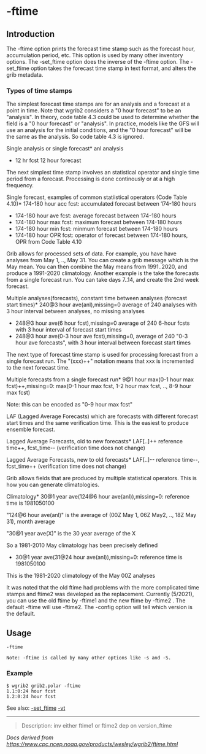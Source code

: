 # -ftime

## Introduction

The -ftime option prints the forecast time stamp
such as the forecast hour, accumulation period, etc. This option is used
by many other inventory options.
The -set_ftime option does the inverse of the
-ftime option.
The -set_ftime option takes the forecast time stamp
in text format, and alters the grib metadata.

### Types of time stamps

The simplest forecast time stamps are for an analysis and a forecast at a point in time.
Note that wgrib2 considers a "0 hour forecast" to be an "analysis". In theory, code table
4.3 could be used to determine whether the field is a "0 hour forecast" or "analysis".
In practice, models like the GFS will use an analysis for the initial conditions, and
the "0 hour forecast" will be the same as the analysis. So code table 4.3 is ignored.

Single analysis or single forecast\* anl analysis

- 12 hr fcst 12 hour forecast

The next simplest time stamp involves an statistical operator and single time period
from a forecast. Processing is done continously or at a high frequency.

Single forecast, examples of common statiistical operators (Code Table 4.10)\* 174-180 hour acc fcst: accumulated forecast between 174-180 hours

- 174-180 hour ave fcst: average forecast between 174-180 hours
- 174-180 hour max fcst: maximum forecast between 174-180 hours
- 174-180 hour min fcst: minmum forecast between 174-180 hours
- 174-180 hour OPR fcst: operator of forecast between 174-180 hours, OPR from Code Table 4.10

Grib allows for processed sets of data. For example, you have
have analyses from May 1, .., May 31. You can create a grib message which is
the May mean. You can then combine the May means from 1991..2020, and
produce a 1991-2020 climatology. Another example is the take the forecasts
from a single forecast run. You can take days 7..14, and create the 2nd week forecast.

Multiple analyses(forecasts), constant time between analyses (forecast start times)\* 240@3 hour ave(anl),missing=0 average of 240 analyses with 3 hour interval between analyses, no missing analyses

- 248@3 hour ave(6 hour fcst),missing=0 average of 240 6-hour fcsts with 3 hour interval of forecast start times
- 248@3 hour ave(0-3 hour ave fcst),missing=0, average of 240 "0-3 hour ave forecasts", with 3 hour interval
  between forecast start times

The next type of forecast time stamp is used for processing forecast from a single forecast run.
The "(xxx)++" notation means that xxx is incremented to the next forecast time.

Multiple forecasts from a single forecast run\* 9@1 hour max(0-1 hour max fcst)++,missing=0: max(0-1 hour max fcst, 1-2 hour max fcst, .., 8-9 hour max fcst)

Note: this can be encoded as "0-9 hour max fcst"

LAF (Lagged Average Forecasts) which are forecasts with different forecast start times and
the same verification time. This is the easiest to produce ensemble forecast.

Lagged Average Forecasts, old to new forecasts\* LAF[..]++ reference time++, fcst_time-- (verification time does not change)

Lagged Average Forecasts, new to old forecasts\* LAF[..]-- reference time--, fcst_time++ (verification time does not change)

Grib allows fields that are produced by multiple statistical operators.
This is how you can generate climatologies.

Climatology\* 30@1 year ave(124@6 hour ave(anl)),missing=0: reference time is 1981050100

"124@6 hour ave(anl)" is the average of (00Z May 1, 06Z May2, .., 18Z May 31), month average

"30@1 year ave(X)" is the 30 year average of the X

So a 1981-2010 May climatology has been precisely defined

- 30@1 year ave(31@24 hour ave(anl)),missing=0: reference time is 1981050100

This is the 1981-2020 climatology of the May 00Z analyses

It was noted that the old ftime had problems with the more complicated time stamps and
ftime2 was developed as the replacement. Currently (5/2021), you can use the
old ftime by -ftime1 and the new ftime by -ftime2 .
The default -ftime will use -ftime2.
The -config option will tell which version is the default.

## Usage

```
-ftime

Note: -ftime is called by many other options like -s and -S.
```

### Example

```
$ wgrib2 grib2.polar -ftime
1.1:0:24 hour fcst
1.2:0:24 hour fcst
```

See also:
[-set_ftime](./set_ftime.md)
[-vt](./vt.md)

---

> Description: inv either ftime1 or ftime2 dep on version_ftime

_Docs derived from <https://www.cpc.ncep.noaa.gov/products/wesley/wgrib2/ftime.html>_
